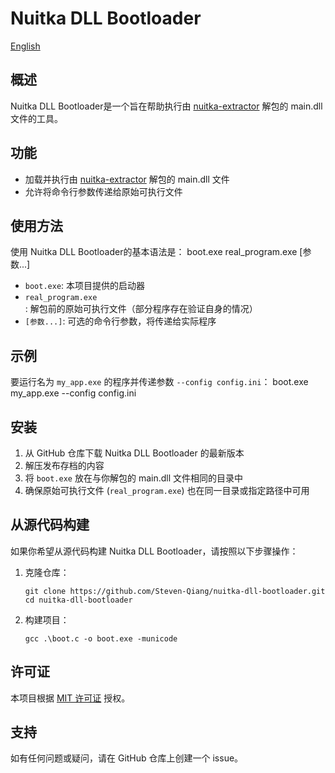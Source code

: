 # Nuitka DLL Bootloader

[English](README.md)

## 概述

Nuitka DLL Bootloader是一个旨在帮助执行由 [nuitka-extractor](https://github.com/extremecoders-re/nuitka-extractor) 解包的 main.dll 文件的工具。

## 功能

- 加载并执行由 [nuitka-extractor](https://github.com/extremecoders-re/nuitka-extractor) 解包的 main.dll 文件
- 允许将命令行参数传递给原始可执行文件

## 使用方法

使用 Nuitka DLL Bootloader的基本语法是：
boot.exe real_program.exe [参数...]
- `boot.exe`: 本项目提供的启动器
- `real_program.exe`: 解包前的原始可执行文件（部分程序存在验证自身的情况）
- `[参数...]`: 可选的命令行参数，将传递给实际程序

## 示例

要运行名为 `my_app.exe` 的程序并传递参数 `--config config.ini`：
boot.exe my_app.exe --config config.ini
## 安装

1. 从 GitHub 仓库下载 Nuitka DLL Bootloader 的最新版本
2. 解压发布存档的内容
3. 将 `boot.exe` 放在与你解包的 main.dll 文件相同的目录中
4. 确保原始可执行文件 (`real_program.exe`) 也在同一目录或指定路径中可用

## 从源代码构建

如果你希望从源代码构建 Nuitka DLL Bootloader，请按照以下步骤操作：

1. 克隆仓库：
   ```
   git clone https://github.com/Steven-Qiang/nuitka-dll-bootloader.git
   cd nuitka-dll-bootloader
   ```
3. 构建项目：
   ```
   gcc .\boot.c -o boot.exe -municode
   ```

## 许可证

本项目根据 [MIT 许可证](LICENSE) 授权。

## 支持

如有任何问题或疑问，请在 GitHub 仓库上创建一个 issue。
